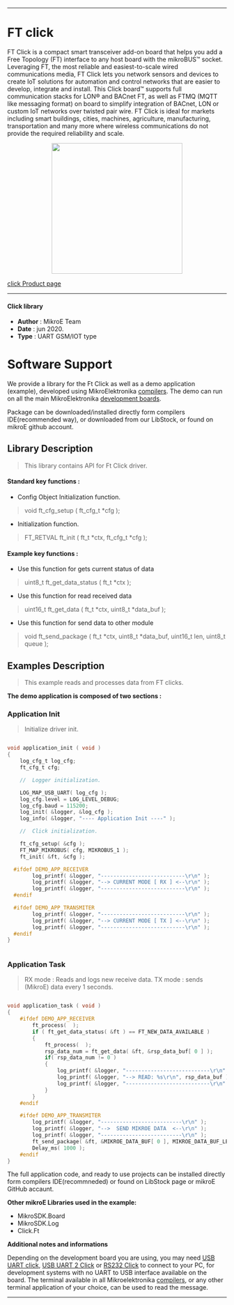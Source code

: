 
---
# FT click

FT Click is a compact smart transceiver add-on board that helps you add a Free Topology (FT) interface to any host board with the mikroBUS™ socket. Leveraging FT, the most reliable and easiest-to-scale wired communications media, FT Click lets you network sensors and devices to create IoT solutions for automation and control networks that are easier to develop, integrate and install. This Click board™ supports full communication stacks for LON® and BACnet FT, as well as FTMQ (MQTT like messaging format) on board to simplify integration of BACnet, LON or custom IoT networks over twisted pair wire. FT Click is ideal for markets including smart buildings, cities, machines, agriculture, manufacturing, transportation and many more where wireless communications do not provide the required reliability and scale.

<p align="center">
  <img src="https://download.mikroe.com/images/click_for_ide/ft_click.png" height=300px>
</p>

[click Product page](<https://www.mikroe.com/ft-click>)

---


#### Click library 

- **Author**        : MikroE Team
- **Date**          : jun 2020.
- **Type**          : UART GSM/IOT type


# Software Support

We provide a library for the Ft Click 
as well as a demo application (example), developed using MikroElektronika 
[compilers](https://shop.mikroe.com/compilers). 
The demo can run on all the main MikroElektronika [development boards](https://shop.mikroe.com/development-boards).

Package can be downloaded/installed directly form compilers IDE(recommended way), or downloaded from our LibStock, or found on mikroE github account. 

## Library Description

> This library contains API for Ft Click driver.

#### Standard key functions :

- Config Object Initialization function.
> void ft_cfg_setup ( ft_cfg_t *cfg ); 
 
- Initialization function.
> FT_RETVAL ft_init ( ft_t *ctx, ft_cfg_t *cfg );



#### Example key functions :

- Use this function for gets current status of data
> uint8_t ft_get_data_status ( ft_t *ctx );
 
- Use this function for read received data
> uint16_t ft_get_data ( ft_t *ctx, uint8_t *data_buf );

- Use this function for send data to other module
> void ft_send_package ( ft_t *ctx, uint8_t *data_buf, uint16_t len, uint8_t queue );

## Examples Description

> This example reads and processes data from FT clicks. 

**The demo application is composed of two sections :**

### Application Init 

> Initialize driver init.

```c

void application_init ( void )
{
    log_cfg_t log_cfg;
    ft_cfg_t cfg;

    //  Logger initialization.

    LOG_MAP_USB_UART( log_cfg );
    log_cfg.level = LOG_LEVEL_DEBUG;
    log_cfg.baud = 115200;
    log_init( &logger, &log_cfg );
    log_info( &logger, "---- Application Init ----" );

    //  Click initialization.

    ft_cfg_setup( &cfg );
    FT_MAP_MIKROBUS( cfg, MIKROBUS_1 );
    ft_init( &ft, &cfg );

  #ifdef DEMO_APP_RECEIVER
        log_printf( &logger, "---------------------------\r\n" );
        log_printf( &logger, "--> CURRENT MODE [ RX ] <--\r\n" );
        log_printf( &logger, "---------------------------\r\n" );
  #endif

  #ifdef DEMO_APP_TRANSMITER
        log_printf( &logger, "---------------------------\r\n" );
        log_printf( &logger, "--> CURRENT MODE [ TX ] <--\r\n" );
        log_printf( &logger, "---------------------------\r\n" );
  #endif
}
  
```

### Application Task

> RX mode : Reads and logs new receive data.
> TX mode : sends (MikroE) data every 1 seconds. 

```c

void application_task ( void )
{
    #ifdef DEMO_APP_RECEIVER
        ft_process(  );
        if ( ft_get_data_status( &ft ) == FT_NEW_DATA_AVAILABLE )
        {
            ft_process(  );
            rsp_data_num = ft_get_data( &ft, &rsp_data_buf[ 0 ] );
            if( rsp_data_num != 0 )
            {
                log_printf( &logger, "---------------------------\r\n" );
                log_printf( &logger, "--> READ: %s\r\n", rsp_data_buf );
                log_printf( &logger, "---------------------------\r\n" );
            }
        }
    #endif

    #ifdef DEMO_APP_TRANSMITER
        log_printf( &logger, "--------------------------\r\n" );
        log_printf( &logger, "-->  SEND MIKROE DATA  <--\r\n" );
        log_printf( &logger, "--------------------------\r\n" );
        ft_send_package( &ft, &MIKROE_DATA_BUF[ 0 ], MIKROE_DATA_BUF_LEN, MIKROE_DATA_QUEUE );
        Delay_ms( 1000 );
    #endif
} 

```

The full application code, and ready to use projects can be  installed directly form compilers IDE(recommneded) or found on LibStock page or mikroE GitHub accaunt.

**Other mikroE Libraries used in the example:** 

- MikroSDK.Board
- MikroSDK.Log
- Click.Ft

**Additional notes and informations**

Depending on the development board you are using, you may need 
[USB UART click](https://shop.mikroe.com/usb-uart-click), 
[USB UART 2 Click](https://shop.mikroe.com/usb-uart-2-click) or 
[RS232 Click](https://shop.mikroe.com/rs232-click) to connect to your PC, for 
development systems with no UART to USB interface available on the board. The 
terminal available in all Mikroelektronika 
[compilers](https://shop.mikroe.com/compilers), or any other terminal application 
of your choice, can be used to read the message.



---
